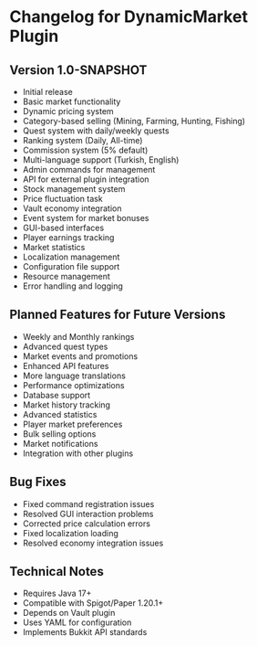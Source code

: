 # Changelog for DynamicMarket Plugin

## Version 1.0-SNAPSHOT
- Initial release
- Basic market functionality
- Dynamic pricing system
- Category-based selling (Mining, Farming, Hunting, Fishing)
- Quest system with daily/weekly quests
- Ranking system (Daily, All-time)
- Commission system (5% default)
- Multi-language support (Turkish, English)
- Admin commands for management
- API for external plugin integration
- Stock management system
- Price fluctuation task
- Vault economy integration
- Event system for market bonuses
- GUI-based interfaces
- Player earnings tracking
- Market statistics
- Localization management
- Configuration file support
- Resource management
- Error handling and logging

## Planned Features for Future Versions
- Weekly and Monthly rankings
- Advanced quest types
- Market events and promotions
- Enhanced API features
- More language translations
- Performance optimizations
- Database support
- Market history tracking
- Advanced statistics
- Player market preferences
- Bulk selling options
- Market notifications
- Integration with other plugins

## Bug Fixes
- Fixed command registration issues
- Resolved GUI interaction problems
- Corrected price calculation errors
- Fixed localization loading
- Resolved economy integration issues

## Technical Notes
- Requires Java 17+
- Compatible with Spigot/Paper 1.20.1+
- Depends on Vault plugin
- Uses YAML for configuration
- Implements Bukkit API standards
